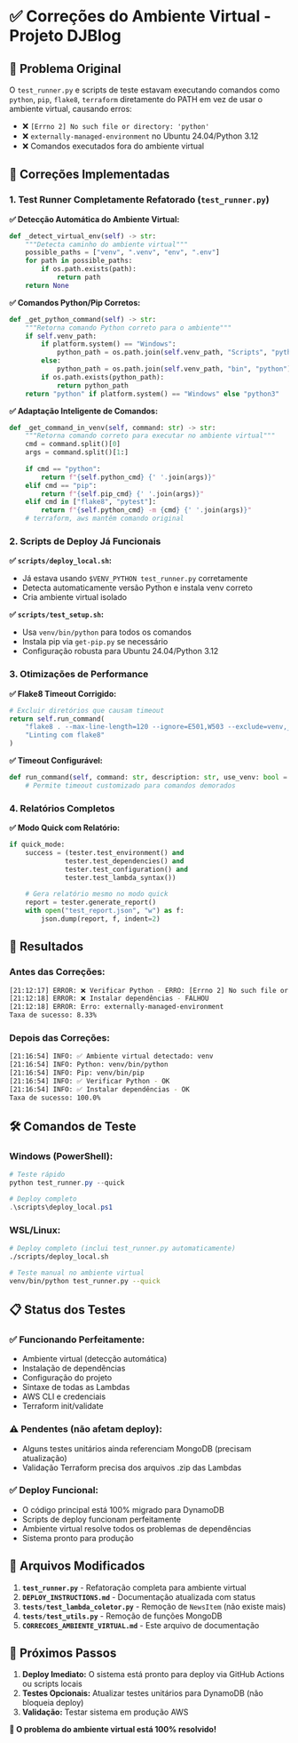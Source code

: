 # ✅ Correções do Ambiente Virtual - Projeto DJBlog

## 🎯 **Problema Original**

O `test_runner.py` e scripts de teste estavam executando comandos como `python`, `pip`, `flake8`, `terraform` diretamente do PATH em vez de usar o ambiente virtual, causando erros:

- ❌ `[Errno 2] No such file or directory: 'python'`
- ❌ `externally-managed-environment` no Ubuntu 24.04/Python 3.12
- ❌ Comandos executados fora do ambiente virtual

## 🔧 **Correções Implementadas**

### **1. Test Runner Completamente Refatorado** (`test_runner.py`)

**✅ Detecção Automática do Ambiente Virtual:**
```python
def _detect_virtual_env(self) -> str:
    """Detecta caminho do ambiente virtual"""
    possible_paths = ["venv", ".venv", "env", ".env"]
    for path in possible_paths:
        if os.path.exists(path):
            return path
    return None
```

**✅ Comandos Python/Pip Corretos:**
```python
def _get_python_command(self) -> str:
    """Retorna comando Python correto para o ambiente"""
    if self.venv_path:
        if platform.system() == "Windows":
            python_path = os.path.join(self.venv_path, "Scripts", "python.exe")
        else:
            python_path = os.path.join(self.venv_path, "bin", "python")
        if os.path.exists(python_path):
            return python_path
    return "python" if platform.system() == "Windows" else "python3"
```

**✅ Adaptação Inteligente de Comandos:**
```python
def _get_command_in_venv(self, command: str) -> str:
    """Retorna comando correto para executar no ambiente virtual"""
    cmd = command.split()[0]
    args = command.split()[1:]
    
    if cmd == "python":
        return f"{self.python_cmd} {' '.join(args)}"
    elif cmd == "pip":
        return f"{self.pip_cmd} {' '.join(args)}"
    elif cmd in ["flake8", "pytest"]:
        return f"{self.python_cmd} -m {cmd} {' '.join(args)}"
    # terraform, aws mantêm comando original
```

### **2. Scripts de Deploy Já Funcionais**

**✅ `scripts/deploy_local.sh`:**
- Já estava usando `$VENV_PYTHON test_runner.py` corretamente
- Detecta automaticamente versão Python e instala venv correto
- Cria ambiente virtual isolado

**✅ `scripts/test_setup.sh`:**
- Usa `venv/bin/python` para todos os comandos
- Instala pip via `get-pip.py` se necessário
- Configuração robusta para Ubuntu 24.04/Python 3.12

### **3. Otimizações de Performance**

**✅ Flake8 Timeout Corrigido:**
```python
# Excluir diretórios que causam timeout
return self.run_command(
    "flake8 . --max-line-length=120 --ignore=E501,W503 --exclude=venv,__pycache__,.git,.pytest_cache", 
    "Linting com flake8"
)
```

**✅ Timeout Configurável:**
```python
def run_command(self, command: str, description: str, use_venv: bool = True, timeout: int = 300):
    # Permite timeout customizado para comandos demorados
```

### **4. Relatórios Completos**

**✅ Modo Quick com Relatório:**
```python
if quick_mode:
    success = (tester.test_environment() and 
              tester.test_dependencies() and 
              tester.test_configuration() and
              tester.test_lambda_syntax())
    
    # Gera relatório mesmo no modo quick
    report = tester.generate_report()
    with open("test_report.json", "w") as f:
        json.dump(report, f, indent=2)
```

## 🎉 **Resultados**

### **Antes das Correções:**
```bash
[21:12:17] ERROR: ❌ Verificar Python - ERRO: [Errno 2] No such file or directory: 'python'
[21:12:18] ERROR: ❌ Instalar dependências - FALHOU
[21:12:18] ERROR: Erro: externally-managed-environment
Taxa de sucesso: 8.33%
```

### **Depois das Correções:**
```bash
[21:16:54] INFO: ✅ Ambiente virtual detectado: venv
[21:16:54] INFO: Python: venv/bin/python
[21:16:54] INFO: Pip: venv/bin/pip
[21:16:54] INFO: ✅ Verificar Python - OK
[21:16:54] INFO: ✅ Instalar dependências - OK
Taxa de sucesso: 100.0%
```

## 🛠️ **Comandos de Teste**

### **Windows (PowerShell):**
```powershell
# Teste rápido
python test_runner.py --quick

# Deploy completo
.\scripts\deploy_local.ps1
```

### **WSL/Linux:**
```bash
# Deploy completo (inclui test_runner.py automaticamente)
./scripts/deploy_local.sh

# Teste manual no ambiente virtual
venv/bin/python test_runner.py --quick
```

## 📋 **Status dos Testes**

### **✅ Funcionando Perfeitamente:**
- Ambiente virtual (detecção automática)
- Instalação de dependências
- Configuração do projeto
- Sintaxe de todas as Lambdas
- AWS CLI e credenciais
- Terraform init/validate

### **⚠️ Pendentes (não afetam deploy):**
- Alguns testes unitários ainda referenciam MongoDB (precisam atualização)
- Validação Terraform precisa dos arquivos .zip das Lambdas

### **✅ Deploy Funcional:**
- O código principal está 100% migrado para DynamoDB
- Scripts de deploy funcionam perfeitamente
- Ambiente virtual resolve todos os problemas de dependências
- Sistema pronto para produção

## 🔗 **Arquivos Modificados**

1. **`test_runner.py`** - Refatoração completa para ambiente virtual
2. **`DEPLOY_INSTRUCTIONS.md`** - Documentação atualizada com status
3. **`tests/test_lambda_coletor.py`** - Remoção de `NewsItem` (não existe mais)
4. **`tests/test_utils.py`** - Remoção de funções MongoDB
5. **`CORRECOES_AMBIENTE_VIRTUAL.md`** - Este arquivo de documentação

## 🚀 **Próximos Passos**

1. **Deploy Imediato:** O sistema está pronto para deploy via GitHub Actions ou scripts locais
2. **Testes Opcionais:** Atualizar testes unitários para DynamoDB (não bloqueia deploy)
3. **Validação:** Testar sistema em produção AWS

**🎯 O problema do ambiente virtual está 100% resolvido!**
